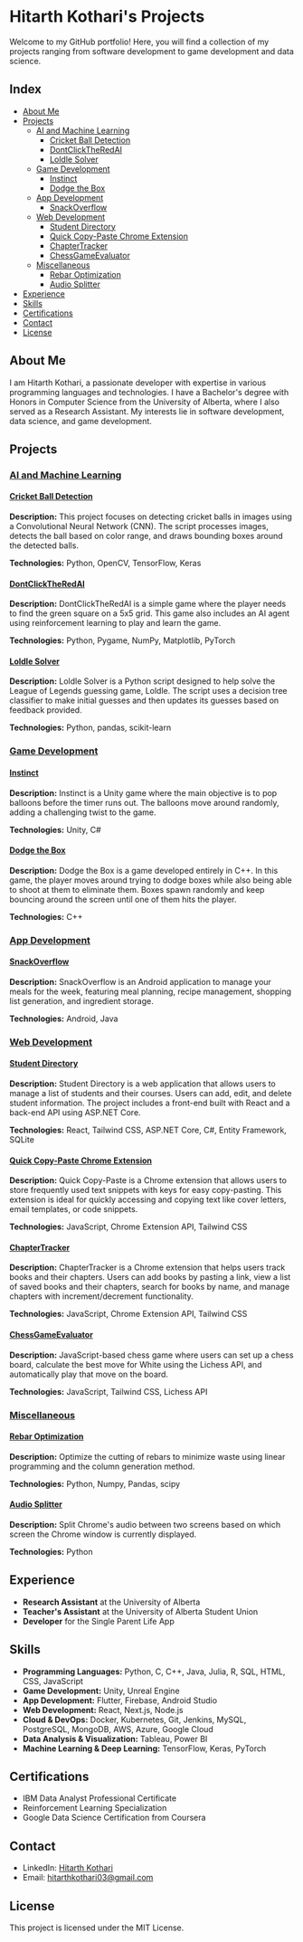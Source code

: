 # Hitarth Kothari's Projects

Welcome to my GitHub portfolio! Here, you will find a collection of my projects ranging from software development to game development and data science.

## Index

- [About Me](#about-me)
- [Projects](#projects)
  - [AI and Machine Learning](#ai-and-machine-learning)
    - [Cricket Ball Detection](#cricket-ball-detection)
    - [DontClickTheRedAI](#dontclicktheredai)
    - [Loldle Solver](#loldle-solver)
  - [Game Development](#game-development)
    - [Instinct](#instinct)
    - [Dodge the Box](#dodge-the-box)
  - [App Development](#app-development)
    - [SnackOverflow](#snackoverflow)
  - [Web Development](#web-development)
    - [Student Directory](#student-directory)
    - [Quick Copy-Paste Chrome Extension](#quick-copy-paste-chrome-extension)
    - [ChapterTracker](#chaptertracker)
    - [ChessGameEvaluator](#chessgameevaluator)
  - [Miscellaneous](#miscellaneous)
    - [Rebar Optimization](#rebar-optimization)
    - [Audio Splitter](#audio-splitter)
- [Experience](#experience)
- [Skills](#skills)
- [Certifications](#certifications)
- [Contact](#contact)
- [License](#license)

## About Me

I am Hitarth Kothari, a passionate developer with expertise in various programming languages and technologies. I have a Bachelor's degree with Honors in Computer Science from the University of Alberta, where I also served as a Research Assistant. My interests lie in software development, data science, and game development.

## Projects

### <ins>AI and Machine Learning</ins>

#### [Cricket Ball Detection](https://github.com/Hitarth-Kothari/Cricket_ball_detection)
   **Description:** This project focuses on detecting cricket balls in images using a Convolutional Neural Network (CNN). The script processes images, detects the ball based on color range, and draws bounding boxes around the detected balls.

   **Technologies:** Python, OpenCV, TensorFlow, Keras

#### [DontClickTheRedAI](https://github.com/Hitarth-Kothari/DontClickTheRedAI)
   **Description:** DontClickTheRedAI is a simple game where the player needs to find the green square on a 5x5 grid. This game also includes an AI agent using reinforcement learning to play and learn the game.

   **Technologies:** Python, Pygame, NumPy, Matplotlib, PyTorch

#### [Loldle Solver](https://github.com/Hitarth-Kothari/LoldleSolver)
   **Description:** Loldle Solver is a Python script designed to help solve the League of Legends guessing game, Loldle. The script uses a decision tree classifier to make initial guesses and then updates its guesses based on feedback provided.

   **Technologies:** Python, pandas, scikit-learn

### <ins>Game Development</ins>

#### [Instinct](https://github.com/Hitarth-Kothari/Instinct)
   **Description:** Instinct is a Unity game where the main objective is to pop balloons before the timer runs out. The balloons move around randomly, adding a challenging twist to the game.

   **Technologies:** Unity, C#

#### [Dodge the Box](https://github.com/Hitarth-Kothari/Dodge_the_box_game)
   **Description:** Dodge the Box is a game developed entirely in C++. In this game, the player moves around trying to dodge boxes while also being able to shoot at them to eliminate them. Boxes spawn randomly and keep bouncing around the screen until one of them hits the player.

   **Technologies:** C++

### <ins>App Development</ins>

#### [SnackOverflow](https://github.com/Hitarth-Kothari/SnackOverflow)
   **Description:** SnackOverflow is an Android application to manage your meals for the week, featuring meal planning, recipe management, shopping list generation, and ingredient storage.

   **Technologies:** Android, Java

### <ins>Web Development</ins>

#### [Student Directory](https://github.com/Hitarth-Kothari/StudentDirectory)
   **Description:** Student Directory is a web application that allows users to manage a list of students and their courses. Users can add, edit, and delete student information. The project includes a front-end built with React and a back-end API using ASP.NET Core.

   **Technologies:** React, Tailwind CSS, ASP.NET Core, C#, Entity Framework, SQLite

#### [Quick Copy-Paste Chrome Extension](https://github.com/Hitarth-Kothari/copyPaste)
   **Description:** Quick Copy-Paste is a Chrome extension that allows users to store frequently used text snippets with keys for easy copy-pasting. This extension is ideal for quickly accessing and copying text like cover letters, email templates, or code snippets.

   **Technologies:** JavaScript, Chrome Extension API, Tailwind CSS

#### [ChapterTracker](https://github.com/Hitarth-Kothari/ChapterTracker)
   **Description:** ChapterTracker is a Chrome extension that helps users track books and their chapters. Users can add books by pasting a link, view a list of saved books and their chapters, search for books by name, and manage chapters with increment/decrement functionality.

   **Technologies:** JavaScript, Chrome Extension API, Tailwind CSS

#### [ChessGameEvaluator](https://github.com/Hitarth-Kothari/ChessGameEvaluator)
   **Description:** JavaScript-based chess game where users can set up a chess board, calculate the best move for White using the Lichess API, and automatically play that move on the board.

   **Technologies:** JavaScript, Tailwind CSS, Lichess API

### <ins>Miscellaneous</ins>

#### [Rebar Optimization](https://github.com/Hitarth-Kothari/Rebar-Cutting-Problem-Using-Column-Generation-in-Linear-Programming)
   **Description:** Optimize the cutting of rebars to minimize waste using linear programming and the column generation method.

   **Technologies:** Python, Numpy, Pandas, scipy

#### [Audio Splitter](https://github.com/Hitarth-Kothari/Audio-Splitter-App)
   **Description:** Split Chrome's audio between two screens based on which screen the Chrome window is currently displayed.

   **Technologies:** Python

## Experience

- **Research Assistant** at the University of Alberta
- **Teacher's Assistant** at the University of Alberta Student Union
- **Developer** for the Single Parent Life App

## Skills

- **Programming Languages:** Python, C, C++, Java, Julia, R, SQL, HTML, CSS, JavaScript
- **Game Development:** Unity, Unreal Engine
- **App Development:** Flutter, Firebase, Android Studio
- **Web Development:** React, Next.js, Node.js
- **Cloud & DevOps:** Docker, Kubernetes, Git, Jenkins, MySQL, PostgreSQL, MongoDB, AWS, Azure, Google Cloud
- **Data Analysis & Visualization:** Tableau, Power BI
- **Machine Learning & Deep Learning:** TensorFlow, Keras, PyTorch

## Certifications

- IBM Data Analyst Professional Certificate
- Reinforcement Learning Specialization
- Google Data Science Certification from Coursera

## Contact

- LinkedIn: [Hitarth Kothari](https://www.linkedin.com/in/hitarth-kothari/)
- Email: [hitarthkothari03@gmail.com](mailto:hitarthkothari03@gmail.com)

## License

This project is licensed under the MIT License.
